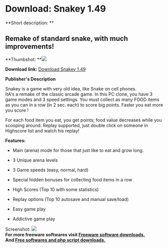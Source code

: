 # Download: Snakey 1.49

**Short description: **

## Remake of standard snake, with much improvements!

  
**Thumbshot: **![](http://www.freewarefiles.com/screenshot/snakey1_md.gif)   
  
**Download link:** [Download Snakey 1.49](http://freesoftwares.boysofts.com/Snakey_program_6583.html)  
  

**Publisher's Description**  
  

Snakey is a game with very old idea, like Snake on cell phones.  
ItA's a remake of the classic arcade game. In this PC clone, you have 3 game
modes and 3 speed settings. You must collect as many FOOD items as you can in
a row (in 2 sec. each) to score big points. Faster you eat more you score !

For each food item you eat, you get points; food value decreases while you
scooping around. Replay supported, just double click on someone in Highscore
list and watch his replay!

**Features:**

  * Main (arena) mode for those that just like to eat and grow long.   

  * 3 Unique arena levels   

  * 3 Game speeds (easy, normal, hard)   

  * Special hidden bonuses for collecting food items in a row   

  * High Scores (Top 10 with some statistics)   

  * Replay options (Top 10 autosave and manual save/load)  

  * Easy game play   

  * Addictive game play  

  
  
Screenshot: ![](http://www.freewarefiles.com/screenshot/snakey1.gif)  
**For more freeware softwares visit [Freeware software downloads.](http://freesoftwares.boysofts.com/)**   
**And [Free softwares and php script downloads.](http://www.boysofts.com/)**

